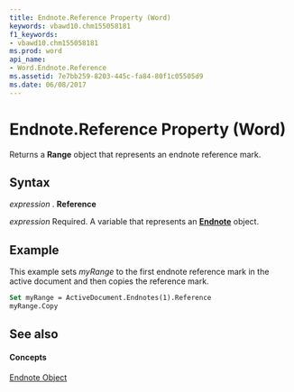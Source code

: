 ```yaml
---
title: Endnote.Reference Property (Word)
keywords: vbawd10.chm155058181
f1_keywords:
- vbawd10.chm155058181
ms.prod: word
api_name:
- Word.Endnote.Reference
ms.assetid: 7e7bb259-8203-445c-fa84-80f1c05505d9
ms.date: 06/08/2017
---
```



# Endnote.Reference Property (Word)

Returns a  **Range** object that represents an endnote reference mark.


## Syntax

 _expression_ . **Reference**

 _expression_ Required. A variable that represents an **[Endnote](Word.Endnote.md)** object.


## Example

This example sets  _myRange_ to the first endnote reference mark in the active document and then copies the reference mark.


```vb
Set myRange = ActiveDocument.Endnotes(1).Reference 
myRange.Copy
```


## See also


#### Concepts


[Endnote Object](Word.Endnote.md)

